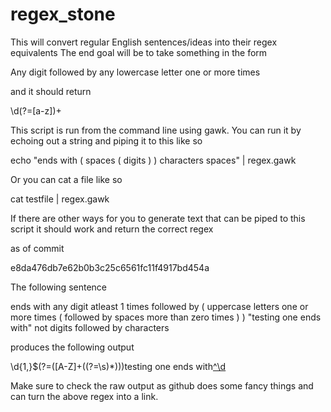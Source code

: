 regex_stone
===========

This will convert regular English sentences/ideas into their regex equivalents
The end goal will be to take something in the form

Any digit followed by any lowercase letter one or more times

and it should return

\d(?=[a-z])+

This script is run from the command line using gawk. You can run it by echoing out a string and piping it to this like so

echo "ends with ( spaces ( digits ) ) characters spaces" | regex.gawk

Or you can cat a file like so

cat testfile | regex.gawk

If there are other ways for you to generate text that can be piped to this script it should work and return the correct regex

 as of commit

e8da476db7e62b0b3c25c6561fc11f4917bd454a

The following sentence

ends with any digit atleast 1 times followed by ( uppercase letters one or more times ( followed by spaces more than zero times ) ) "testing one ends with" not digits followed by characters

produces the following output

\d{1,}$(?=([A-Z]+((?=\s)*)))testing one ends with[^\d](?=\w)

Make sure to check the raw output as github does some fancy things and can turn the above regex into a link.
